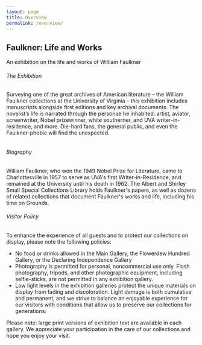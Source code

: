 ```yaml
--- 
layout: page 
title: Overview 
permalink: /overview/ 
---
```


<section id="baseline">
  <div class="section typeset">
    <div class="single">
      <h1>Faulkner: Life and Works</h1>
      <p class="caption">An exhibition on the life and works of William Faulkner</p>
      <h6>The Exhibition</h6>
      <p>Surveying one of the great archives of American literature – the William Faulkner 
      collections at the University of Virginia – this exhibition includes manuscripts 
      alongside first editions and key archival documents.  The novelist’s life is narrated 
      through the personae he inhabited: artist, aviator, screenwriter, Nobel prizewinner, 
      white southerner, and UVA writer-in-residence, and more. Die-hard fans, the general 
      public, and even the Faulkner-phobic will find the unexpected.</p>
    </div>
  </div>
  <div class="section typeset">
    <div class="column column--main column--right">
      <h6>Biography</h6>
      <p>William Faulkner, who won the 1949 Nobel Prize for Literature, came to Charlottesville 
      in 1957 to serve as UVA's first Writer-in-Residence, and remained at the University until 
      his death in 1962. The Albert and Shirley Small Special Collections Library holds Faulkner's 
      papers, as well as dozens of related collections that document Faulkner's works and life, 
      including his time on Grounds.
      </p>
      <h6>Visitor Policy</h6>
      <p>To enhance the experience of all guests and to protect our collections on display, 
      please note the following policies: </p>
      <ul>
        <li>
          No food or drinks allowed in the Main Gallery, 
          the Flowerdew Hundred Gallery, or the Declaring Independence Gallery 
        </li>
        <li>
          Photography is permitted for personal, noncommercial use only. Flash 
          photography, tripods, and other photographic equipment, including selfie-sticks, 
          are not permitted in any exhibition gallery.
        </li>
        <li>
          Low light levels in the exhibition galleries protect the unique materials on display 
          from fading and discoloration. Light damage is both cumulative and permanent, and 
          we strive to balance an enjoyable experience for our visitors with conditions that 
          allow us to preserve our collections for generations.
        </li>
      </ul>
      <p>
      Please note: large print versions of exhibition text are available in each gallery.
      We appreciate your participation in the care of our collections and hope you enjoy your visit.
      </p>
    </div>
  </div>
</section>